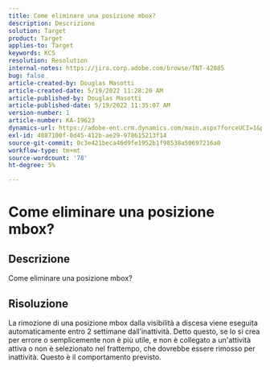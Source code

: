 ```yaml
---
title: Come eliminare una posizione mbox?
description: Descrizione
solution: Target
product: Target
applies-to: Target
keywords: KCS
resolution: Resolution
internal-notes: https://jira.corp.adobe.com/browse/TNT-42085
bug: false
article-created-by: Douglas Masotti
article-created-date: 5/19/2022 11:28:20 AM
article-published-by: Douglas Masotti
article-published-date: 5/19/2022 11:35:07 AM
version-number: 1
article-number: KA-19623
dynamics-url: https://adobe-ent.crm.dynamics.com/main.aspx?forceUCI=1&pagetype=entityrecord&etn=knowledgearticle&id=09bdf6c7-66d7-ec11-a7b5-000d3a3add22
exl-id: 4887100f-0d45-412b-ae29-978615213f14
source-git-commit: 0c3e421beca46d9fe1952b1f98538a50697216a0
workflow-type: tm+mt
source-wordcount: '78'
ht-degree: 5%

---
```


# Come eliminare una posizione mbox?

## Descrizione

Come eliminare una posizione mbox?

## Risoluzione


La rimozione di una posizione mbox dalla visibilità a discesa viene eseguita automaticamente entro 2 settimane dall’inattività. Detto questo, se lo si crea per errore o semplicemente non è più utile, e non è collegato a un&#39;attività attiva o non è selezionato nel frattempo, che dovrebbe essere rimosso per inattività. Questo è il comportamento previsto.
